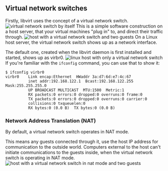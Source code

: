 ## Virtual network switches
Firstly, libvirt uses the concept of a virtual network switch.
![virtual network switch by itself](https://github.com/wangchenghku/checkpoint-restore/tree/master/apps/lxc/images/Virtual_network_switch_by_itself.png)
This is a simple software construction on a host server, that your virtual machines "plug in" to, and direct their traffic through.
![host with a virtual network switch and two guests](https://github.com/wangchenghku/checkpoint-restore/tree/master/apps/lxc/images/Host_with_a_virtual_network_switch_and_two_guests.png)
On a Linux host server, the virtual network switch shows up as a network interface.

The default one, created when the libvirt daemon is first installed and started, shows up as virbr0.
![linux host with only a virtual network switch](https://github.com/wangchenghku/checkpoint-restore/tree/master/apps/lxc/images/Linux_host_with_only_a_virtual_network_switch.png)
If you're familiar with the `ifconfig` command, you can use that to show it:
```
$ ifconfig virbr0
virbr0    Link encap:Ethernet  HWaddr 3a:d7:6d:e7:4c:67  
          inet addr:192.168.122.1  Bcast:192.168.122.255  Mask:255.255.255.0
          UP BROADCAST MULTICAST  MTU:1500  Metric:1
          RX packets:0 errors:0 dropped:0 overruns:0 frame:0
          TX packets:0 errors:0 dropped:0 overruns:0 carrier:0
          collisions:0 txqueuelen:0 
          RX bytes:0 (0.0 B)  TX bytes:0 (0.0 B)
```
### Network Address Translation (NAT)
By default, a virtual network switch operates in NAT mode.

This means any guests connected through it, use the host IP address for communication to the outside world. Computers external to the host can't initiate communications to the guests inside, when the virtual network switch is operating in NAT mode.
![host with a virtual network switch in nat mode and two guests](https://github.com/wangchenghku/checkpoint-restore/tree/master/apps/lxc/images/Host_with_a_virtual_network_switch_in_nat_mode_and_two_guests.png)